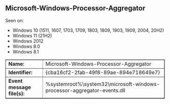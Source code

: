 ## Microsoft-Windows-Processor-Aggregator

Seen on:
* Windows 10 (1511, 1607, 1703, 1709, 1803, 1809, 1903, 1909, 2004, 20H2)
* Windows 11 (21H2)
* Windows 2012
* Windows 8.0
* Windows 8.1

<table border="1" class="docutils">
  <tbody>
    <tr>
      <td><b>Name:</b></td>
      <td>Microsoft-Windows-Processor-Aggregator</td>
    </tr>
    <tr>
      <td><b>Identifier:</b></td>
      <td>{cba16cf2-2fab-49f8-89ae-894e718649e7}</td>
    </tr>
    <tr>
      <td><b>Event message file(s):</b></td>
      <td>%systemroot%\system32\microsoft-windows-processor-aggregator-events.dll</td>
    </tr>
  </tbody>
</table>

&nbsp;

